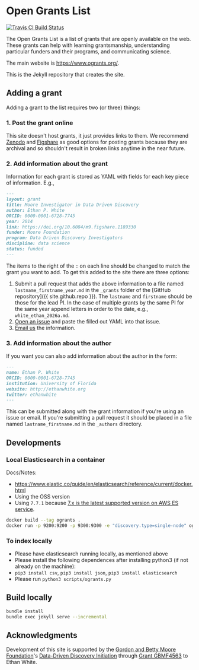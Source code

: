 # Open Grants List

[![Travis CI Build Status](https://travis-ci.org/weecology/ogrants.svg?branch=master)](https://travis-ci.org/weecology/ogrants)

The Open Grants List is a list of grants that are openly available on the web.
These grants can help with learning grantsmanship, understanding particular funders and their programs, and communicating science.

The main website is <https://www.ogrants.org/>.

This is the Jekyll repository that creates the site.

## Adding a grant

Adding a grant to the list requires two (or three) things:

### 1. Post the grant online

This site doesn't host grants, it just provides links to them.
We recommend [Zenodo](https://zenodo.org/) and [Figshare](https://figshare.com/) as good options for posting grants because they are archival and so shouldn't result in broken links anytime in the near future.

### 2. Add information about the grant

Information for each grant is stored as YAML with fields for each key piece of information.
E.g.,

```markdown
---
layout: grant
title: Moore Investigator in Data Driven Discovery
author: Ethan P. White
ORCID: 0000-0001-6728-7745
year: 2014
link: https://doi.org/10.6084/m9.figshare.1189330
funder: Moore Foundation
program: Data Driven Discovery Investigators
discipline: data science
status: funded
---
```

The items to the right of the `:` on each line should be changed to match the grant you want to add.
To get this added to the site there are three options:

1. Submit a pull request that adds the above information to a file named `lastname_firstname_year.md` in the `_grants` folder of the [GitHub repository]({{ site.github.repo }}).
  The `lastname` and `firstname` should be those for the lead PI.
  In the case of multiple grants by the same PI for the same year append letters in order to the date, e.g., `white_ethan_2026a.md`.
2. [Open an issue](https://github.com/weecology/ogrants/issues/new) and paste the filled out YAML into that issue.
3. [Email us](mailto:ogrants@weecology.org) the information.

### 3. Add information about the author

If you want you can also add information about the author in the form:

```markdown
---
name: Ethan P. White
ORCID: 0000-0001-6728-7745
institution: University of Florida
website: http://ethanwhite.org
twitter: ethanwhite
---
```

This can be submitted along with the grant information if you're using an issue or email.
If you're submitting a pull request it should be placed in a file named `lastname_firstname.md` in the `_authors` directory.

## Developments

### Local Elasticsearch in a container

Docs/Notes:

- https://www.elastic.co/guide/en/elasticsearch/reference/current/docker.html
- Using the OSS version
- Using `7.7.1` because [7.x is the latest supported version on AWS ES service](https://docs.aws.amazon.com/elasticsearch-service/latest/developerguide/what-is-amazon-elasticsearch-service.html).

```bash
docker build --tag ogrants .
docker run -p 9200:9200 -p 9300:9300 -e "discovery.type=single-node" ogrants
```

### To index locally

- Please have elasticsearch running locally, as mentioned above
- Please install the following dependences after installing python3 (if not already on the machine):
- `pip3 install csv`, `pip3 install json`, `pip3 install elasticsearch`
- Please run `python3 scripts/ogrants.py`

## Build locally

```bash
bundle install
bundle exec jekyll serve --incremental
```

## Acknowledgments

Development of this site is supported by the [Gordon and Betty Moore Foundation](https://www.moore.org/)'s [Data-Driven Discovery Initiation](https://www.moore.org/initiative-strategy-detail?initiativeId=data-driven-discovery) through [Grant GBMF4563](https://www.moore.org/grant-detail?grantId=GBMF4563) to Ethan White.
